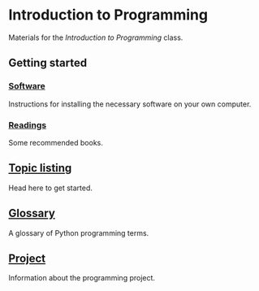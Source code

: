 # Introduction to Programming

Materials for the *Introduction to Programming* class.

## Getting started

### [Software](software)

Instructions for installing the necessary software on your own computer.

### [Readings](readings)

Some recommended books.

## [Topic listing](topics)

Head here to get started.

## [Glossary](topics/glossary.md)

A glossary of Python programming terms.

## [Project](project)

Information about the programming project.

